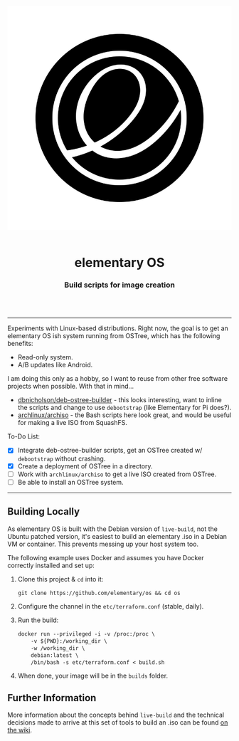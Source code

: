 <div align="center">
  <a href="https://elementary.io" align="center">
    <center align="center">
      <img src="https://raw.githubusercontent.com/elementary/brand/master/logomark-black.png" alt="elementary" align="center">
    </center>
  </a>
  <br>
  <h1 align="center"><center>elementary OS</center></h1>
  <h3 align="center"><center>Build scripts for image creation</center></h3>
  <br>
  <br>
</div>

---

Experiments with Linux-based distributions. Right now, the goal is to get an elementary OS ish system running from OSTree, which has the following benefits:

* Read-only system.
* A/B updates like Android.

I am doing this only as a hobby, so I want to reuse from other free software projects when possible. With that in mind...

- [dbnicholson/deb-ostree-builder](https://github.com/dbnicholson/deb-ostree-builder/tree/simple-builder) - this looks interesting, want to inline the scripts and change to use `debootstrap` (like Elementary for Pi does?).
- [archlinux/archiso](https://gitlab.archlinux.org/archlinux/archiso/-/blob/master/archiso/mkarchiso) - the Bash scripts here look great, and would be useful for making a live ISO from SquashFS.

To-Do List:

* [x] Integrate deb-ostree-builder scripts, get an OSTree created w/ `debootstrap` without crashing.
* [x] Create a deployment of OSTree in a directory.
* [ ] Work with `archlinux/archiso` to get a live ISO created from OSTree.
* [ ] Be able to install an OSTree system.

---

## Building Locally

As elementary OS is built with the Debian version of `live-build`, not the Ubuntu patched version, it's easiest to build an elementary .iso in a Debian VM or container. This prevents messing up your host system too.

The following example uses Docker and assumes you have Docker correctly installed and set up:

 1) Clone this project & `cd` into it:

    ```
    git clone https://github.com/elementary/os && cd os
    ```

 2) Configure the channel in the `etc/terraform.conf` (stable, daily).

 3) Run the build:

    ```
    docker run --privileged -i -v /proc:/proc \
        -v ${PWD}:/working_dir \
        -w /working_dir \
        debian:latest \
        /bin/bash -s etc/terraform.conf < build.sh
    ```

 4) When done, your image will be in the `builds` folder.

## Further Information

More information about the concepts behind `live-build` and the technical decisions made to arrive at this set of tools to build an .iso can be found [on the wiki](https://github.com/elementary/os/wiki/Building-iso-Images).
